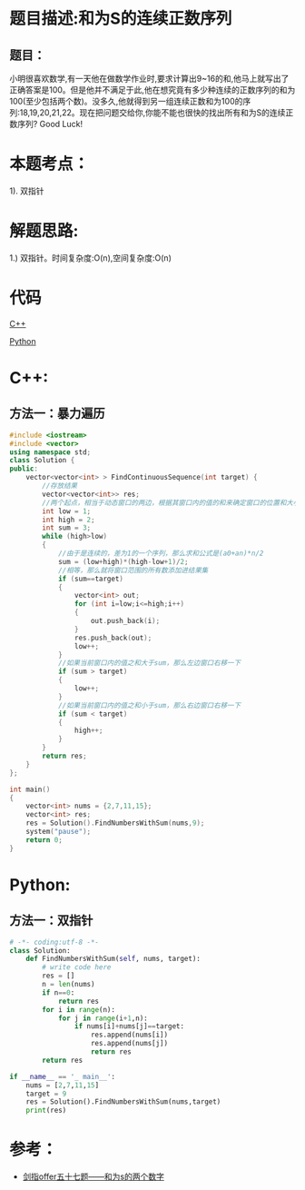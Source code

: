 # 题目描述:和为S的连续正数序列
## 题目：
小明很喜欢数学,有一天他在做数学作业时,要求计算出9~16的和,他马上就写出了正确答案是100。但是他并不满足于此,他在想究竟有多少种连续的正数序列的和为100(至少包括两个数)。没多久,他就得到另一组连续正数和为100的序列:18,19,20,21,22。现在把问题交给你,你能不能也很快的找出所有和为S的连续正数序列? Good Luck!

# 本题考点：
  
  1). 双指针
  
# 解题思路:
  
  1.) 双指针。时间复杂度:O(n),空间复杂度:O(n)

# 代码

[C++](./ContinuousSquenceWithSum.cpp)

[Python](./ContinuousSquenceWithSum.py)

# C++:
## 方法一：暴力遍历
```c++
#include <iostream>
#include <vector>
using namespace std;
class Solution {
public:
    vector<vector<int> > FindContinuousSequence(int target) {
        //存放结果
        vector<vector<int>> res;
        //两个起点，相当于动态窗口的两边，根据其窗口内的值的和来确定窗口的位置和大小
        int low = 1;
        int high = 2;
        int sum = 3;
        while (high>low)
        {
            //由于是连续的，差为1的一个序列，那么求和公式是(a0+an)*n/2
            sum = (low+high)*(high-low+1)/2;
            //相等，那么就将窗口范围的所有数添加进结果集
            if (sum==target)
            {
                vector<int> out;
                for (int i=low;i<=high;i++)
                {
                    out.push_back(i);
                }
                res.push_back(out);
                low++;
            }
            //如果当前窗口内的值之和大于sum，那么左边窗口右移一下
            if (sum > target)
            {
                low++;
            }
            //如果当前窗口内的值之和小于sum，那么右边窗口右移一下
            if (sum < target)
            {
                high++;
            }
        }
        return res;
    }
};

int main()
{
    vector<int> nums = {2,7,11,15};
    vector<int> res;
    res = Solution().FindNumbersWithSum(nums,9);
    system("pause");
    return 0;
}
```

# Python:
## 方法一：双指针
```python
# -*- coding:utf-8 -*-
class Solution:
    def FindNumbersWithSum(self, nums, target):
        # write code here
        res = []
        n = len(nums)
        if n==0:
            return res
        for i in range(n):
            for j in range(i+1,n):
                if nums[i]+nums[j]==target:
                    res.append(nums[i])
                    res.append(nums[j])
                    return res
        return res

if __name__ == '_ main__':
    nums = [2,7,11,15]
    target = 9
    res = Solution().FindNumbersWithSum(nums,target)    
    print(res)
```

# 参考：
  -  [剑指offer五十七题——和为s的两个数字](https://github.com/bryceustc/CodingInterviews/blob/master/TwoNumbersWithSum/README.md)
